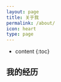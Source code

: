 ```yaml
---
layout: page
title: 关于我
permalink: /about/
icon: heart
type: page
---
```


* content
{:toc}

## 我的经历
